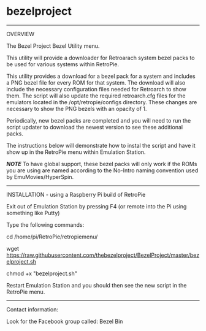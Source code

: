 # bezelproject

-------
OVERVIEW

The Bezel Project Bezel Utility menu.

This utility will provide a downloader for Retroarach system bezel packs to be used for various systems within RetroPie.

This utility provides a download for a bezel pack for a system and includes a PNG bezel file for every ROM for that system.  The download will also include the necessary configuration files needed for Retroarch to show them.  The script will also update the required retroarch.cfg files for the emulators located in the /opt/retropie/configs directory.  These changes are necessary to show the PNG bezels with an opacity of 1.

Periodically, new bezel packs are completed and you will need to run the script updater to download the newest version to see these additional packs.

The instructions below will demonstrate how to instal the script and have it show up in the RetroPie menu within Emulation Station.

***NOTE***
To have global support, these bezel packs will only work if the ROMs you are using are named according to the No-Intro naming convention used by EmuMovies/HyperSpin.

-------
INSTALLATION - using a Raspberry Pi build of RetroPie

Exit out of Emulation Station by pressing F4 (or remote into the Pi using something like Putty)

Type the following commands:

cd /home/pi/RetroPie/retropiemenu/ 

wget https://raw.githubusercontent.com/thebezelproject/BezelProject/master/bezelproject.sh

chmod +x "bezelproject.sh"

Restart Emulation Station and you should then see the new script in the RetroPie menu.

---------------
Contact information:

Look for the Facebook group called:  Bezel Bin


